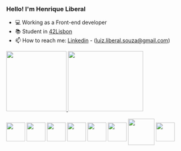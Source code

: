 ### Hello! I'm Henrique Liberal
- 💻 Working as a Front-end developer
- 📚 Student in [42Lisbon](https://www.42lisboa.com/)
- 📫 How to reach me: [Linkedin](https://www.linkedin.com/in/luiz-henrique-liberal-1743851a0/) - (luiz.liberal.souza@gmail.com)

<div>
   <a href="https://github.com/liberal-henrique">
   <img height="160em" src="https://github-readme-stats.vercel.app/api?username=liberal-henrique&theme=transparent&show_icons=true" />
   <img height="160em" width="200em" src="https://github-readme-stats.vercel.app/api/top-langs/?username=liberal-henrique&bg_color=ffffff00"/>
</div>
<div style="display: inline-block"><br>
  
  <img align="center" height="50" width="50" src="https://cdn.jsdelivr.net/gh/devicons/devicon/icons/html5/html5-plain-wordmark.svg" />
  <img align="center" height="50" width="50" src="https://cdn.jsdelivr.net/gh/devicons/devicon/icons/css3/css3-plain-wordmark.svg" />
  <img align="center" height="50" width="50" src="https://cdn.jsdelivr.net/gh/devicons/devicon/icons/javascript/javascript-original.svg" />
  <img align="center" height="50" width="50" src="https://cdn.jsdelivr.net/gh/devicons/devicon/icons/typescript/typescript-original.svg" />        
  <img align="center" height="50" width="50" src="https://cdn.jsdelivr.net/gh/devicons/devicon/icons/react/react-original-wordmark.svg" />
  <img align="center" height="50" width="50" src="https://cdn.jsdelivr.net/gh/devicons/devicon/icons/c/c-original.svg" />
  <img align="center" height="70" width="70" src="https://cdn.jsdelivr.net/gh/devicons/devicon/icons/git/git-plain-wordmark.svg" />
  <img align="center" height="50" width="50" src="https://cdn.jsdelivr.net/gh/devicons/devicon/icons/wordpress/wordpress-plain-wordmark.svg" />
</div>

<!--
**liberal-henrique/liberal-henrique** is a ✨ _special_ ✨ repository because its `README.md` (this file) appears on your GitHub profile.
https://github-readme-stats.vercel.app/api/top-langs/?username=liberal-henrique&bg_color=ffffff00

<a href="luiz.liberal.souza@gmail.com"><img align="center" height="30" width="50" src="https://img.shields.io/badge/Gmail-D14836?style=for-the-badge&logo=gmail&logoColor=white" />

- 💬 Ask me about ...
- 📫 How to reach me: ...
- 😄 Pronouns: ...
- ⚡ Fun fact: ...

![Anurag's GitHub stats](https://github-readme-stats.vercel.app/api?username=anuraghazra&show_icons=true&theme=merko)

![Henrique's GitHub stats](https://github-readme-stats.vercel.app/api?username=liberal-henrique&theme=transparent&show_icons=true)
[![Top Langs](https://github-readme-stats.vercel.app/api/top-langs/?username=liberal-henrique&layout=compact)](https://github.com/anuraghazra/github-readme-stats)
-->
